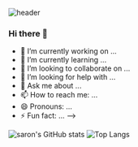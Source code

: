 
![header](https://capsule-render.vercel.app/api?type=waving&color=auto&height=200&section=header&text=Welcome%20to%20Saron%20GitHub!&fontSize=80)

### Hi there 👋

- 🔭 I’m currently working on ...
- 🌱 I’m currently learning ...
- 👯 I’m looking to collaborate on ...
- 🤔 I’m looking for help with ...
- 💬 Ask me about ...
- 📫 How to reach me: ...
- 😄 Pronouns: ...
- ⚡ Fun fact: ...
-->

![saron's GitHub stats](https://github-readme-stats.vercel.app/api?username=saron312&show_icons=true&theme=great-gatsby)
![Top Langs](https://github-readme-stats.vercel.app/api/top-langs/?username=saron312&layout=compact&theme=material-palenight)
